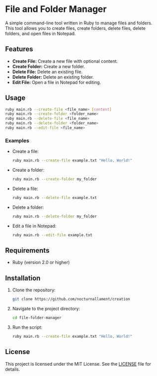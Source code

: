 # File and Folder Manager

A simple command-line tool written in Ruby to manage files and folders. This tool allows you to create files, create folders, delete files, delete folders, and open files in Notepad.

## Features

- **Create File:** Create a new file with optional content.
- **Create Folder:** Create a new folder.
- **Delete File:** Delete an existing file.
- **Delete Folder:** Delete an existing folder.
- **Edit File:** Open a file in Notepad for editing.

## Usage

```bash
ruby main.rb --create-file <file_name> [content]
ruby main.rb --create-folder <folder_name>
ruby main.rb --delete-file <file_name>
ruby main.rb --delete-folder <folder_name>
ruby main.rb --edit-file <file_name>
```

### Examples

- Create a file:
  ```bash
  ruby main.rb --create-file example.txt "Hello, World!"
  ```

- Create a folder:
  ```bash
  ruby main.rb --create-folder my_folder
  ```

- Delete a file:
  ```bash
  ruby main.rb --delete-file example.txt
  ```

- Delete a folder:
  ```bash
  ruby main.rb --delete-folder my_folder
  ```

- Edit a file in Notepad:
  ```bash
  ruby main.rb --edit-file example.txt
  ```

## Requirements

- Ruby (version 2.0 or higher)

## Installation

1. Clone the repository:
   ```bash
   git clone https://github.com/nocturnallament/creation
   ```

2. Navigate to the project directory:
   ```bash
   cd file-folder-manager
   ```

3. Run the script:
   ```bash
   ruby main.rb --create-file example.txt "Hello, World!"
   ```

## License

This project is licensed under the MIT License. See the [LICENSE](LICENSE) file for details.
